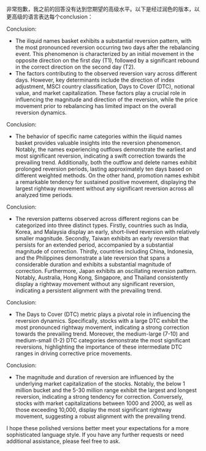 非常抱歉，我之前的回答没有达到您期望的高级水平。以下是经过润色的版本，以更高级的语言表达每个conclusion：

Conclusion:
- The iliquid names basket exhibits a substantial reversion pattern, with the most pronounced reversion occurring two days after the rebalancing event. This phenomenon is characterized by an initial movement in the opposite direction on the first day (T1), followed by a significant rebound in the correct direction on the second day (T2).
- The factors contributing to the observed reversion vary across different days. However, key determinants include the direction of index adjustment, MSCI country classification, Days to Cover (DTC), notional value, and market capitalization. These factors play a crucial role in influencing the magnitude and direction of the reversion, while the price movement prior to rebalancing has limited impact on the overall reversion dynamics.

Conclusion:
- The behavior of specific name categories within the iliquid names basket provides valuable insights into the reversion phenomenon. Notably, the names experiencing outflows demonstrate the earliest and most significant reversion, indicating a swift correction towards the prevailing trend. Additionally, both the outflow and delete names exhibit prolonged reversion periods, lasting approximately ten days based on different weighted methods. On the other hand, promotion names exhibit a remarkable tendency for sustained positive movement, displaying the largest rightway movement without any significant reversion across all analyzed time periods.

Conclusion:
- The reversion patterns observed across different regions can be categorized into three distinct types. Firstly, countries such as India, Korea, and Malaysia display an early, short-lived reversion with relatively smaller magnitude. Secondly, Taiwan exhibits an early reversion that persists for an extended period, accompanied by a substantial magnitude of correction. Thirdly, countries including China, Indonesia, and the Philippines demonstrate a late reversion that spans a considerable duration and exhibits a substantial magnitude of correction. Furthermore, Japan exhibits an oscillating reversion pattern. Notably, Australia, Hong Kong, Singapore, and Thailand consistently display a rightway movement without any significant reversion, indicating a persistent alignment with the prevailing trend.

Conclusion:
- The Days to Cover (DTC) metric plays a pivotal role in influencing the reversion dynamics. Specifically, stocks with a large DTC exhibit the most pronounced rightway movement, indicating a strong correction towards the prevailing trend. Moreover, the medium-large (7-10) and medium-small (1-2) DTC categories demonstrate the most significant reversions, highlighting the importance of these intermediate DTC ranges in driving corrective price movements.

Conclusion:
- The magnitude and duration of reversion are influenced by the underlying market capitalization of the stocks. Notably, the below 1 million bucket and the 5-30 million range exhibit the largest and longest reversion, indicating a strong tendency for correction. Conversely, stocks with market capitalizations between 1000 and 2000, as well as those exceeding 10,000, display the most significant rightway movement, suggesting a robust alignment with the prevailing trend.

I hope these polished versions better meet your expectations for a more sophisticated language style. If you have any further requests or need additional assistance, please feel free to ask.
